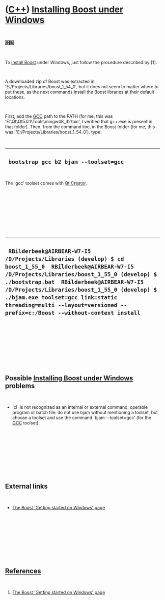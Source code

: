 



 

 

 

 

 

([C++](Cpp.md)) [Installing Boost under Windows](CppBoostInstallWindows.md)
=============================================================================

 

![Boost](PicBoost.png)![Windows](PicWindows.png)

 

To [install Boost](CppBoostInstall.md) under Windows, just follow the
procedure described by \[1\].

 

A downloaded zip of Boost was extracted in
'E:/Projects/Libraries/boost\_1\_54\_0', but it does not seem to matter
where to put these, as the next commands install the Boost libraries at
their default locations.

 

First, add the [GCC](CppGcc.md) path to the PATH (for me, this was
'E:\\Qt\\Qt5.0.1\\Tools\\mingw48\_32\\bin', I verified that g++.exe is
present in that folder). Then, from the command line, in the Boost
folder (for me, this was: 'E:/Projects/Libraries/boost\_1\_54\_0'),
type:

 

  ----------------------------------------
  ` bootstrap gcc b2 bjam --toolset=gcc`
  ----------------------------------------

 

The 'gcc' toolset comes with [Qt Creator](CppQtCreator.md).

 

 

 

 

 

  ----------------------------------------------------------------------------------------------------------------------------------------------------------------------------------------------------------------------------------------------------------------------------------------------------------------------------------------------------------------------
  ` RBilderbeek@AIRBEAR-W7-I5 /D/Projects/Libraries (develop) $ cd boost_1_55_0  RBilderbeek@AIRBEAR-W7-I5 /D/Projects/Libraries/boost_1_55_0 (develop) $ ./bootstrap.bat  RBilderbeek@AIRBEAR-W7-I5 /D/Projects/Libraries/boost_1_55_0 (develop) $ ./bjam.exe toolset=gcc link=static threading=multi --layout=versioned --prefix=c:/Boost --without-context install`
  ----------------------------------------------------------------------------------------------------------------------------------------------------------------------------------------------------------------------------------------------------------------------------------------------------------------------------------------------------------------------

 

 

 

 

 

Possible [Installing Boost under Windows](CppBoostInstallWindows.md) problems
------------------------------------------------------------------------------

 

-   'cl' is not recognized as an internal or external command, operable
    program or batch file: do not use bjam without mentioning a toolset,
    but choose a toolset and use the command 'bjam --toolset=gcc' (for
    the [GCC](CppGcc.md) toolset).

 

 

 

 

 

External links
--------------

 

-   [The Boost 'Getting started on Windows'
    page](http://www.boost.org/doc/libs/1_44_0/more/getting_started/windows.html)

 

 

 

 

 

[References](CppReferences.md)
-------------------------------

 

1.  [The Boost 'Getting started on Windows'
    page](http://www.boost.org/doc/libs/1_44_0/more/getting_started/windows.html)

 

 

 

 

 





 



